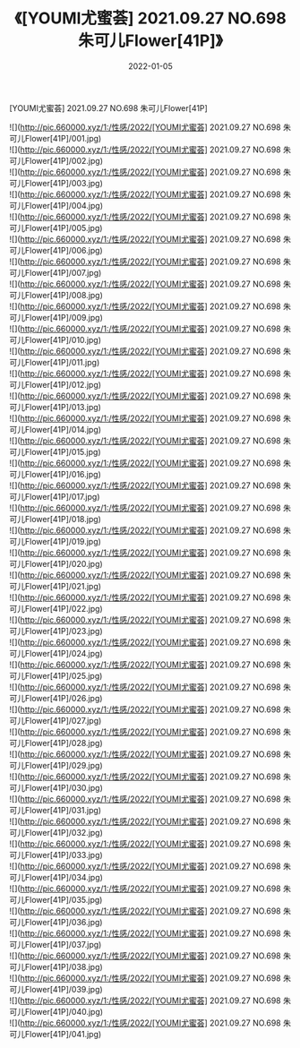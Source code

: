 ﻿---
layout: post
title:  《[YOUMI尤蜜荟] 2021.09.27 NO.698 朱可儿Flower[41P]》
date:   2022-01-05
img: http://pic.660000.xyz/1:/性感/2022/[YOUMI尤蜜荟] 2021.09.27 NO.698 朱可儿Flower[41P]/000.jpg
categories: [美女, 清纯, 唯美]
---

[YOUMI尤蜜荟] 2021.09.27 NO.698 朱可儿Flower[41P]

  ![](http://pic.660000.xyz/1:/性感/2022/[YOUMI尤蜜荟] 2021.09.27 NO.698 朱可儿Flower[41P]/001.jpg) <br> ![](http://pic.660000.xyz/1:/性感/2022/[YOUMI尤蜜荟] 2021.09.27 NO.698 朱可儿Flower[41P]/002.jpg) <br> ![](http://pic.660000.xyz/1:/性感/2022/[YOUMI尤蜜荟] 2021.09.27 NO.698 朱可儿Flower[41P]/003.jpg) <br> ![](http://pic.660000.xyz/1:/性感/2022/[YOUMI尤蜜荟] 2021.09.27 NO.698 朱可儿Flower[41P]/004.jpg) <br> ![](http://pic.660000.xyz/1:/性感/2022/[YOUMI尤蜜荟] 2021.09.27 NO.698 朱可儿Flower[41P]/005.jpg) <br> ![](http://pic.660000.xyz/1:/性感/2022/[YOUMI尤蜜荟] 2021.09.27 NO.698 朱可儿Flower[41P]/006.jpg) <br> ![](http://pic.660000.xyz/1:/性感/2022/[YOUMI尤蜜荟] 2021.09.27 NO.698 朱可儿Flower[41P]/007.jpg) <br> ![](http://pic.660000.xyz/1:/性感/2022/[YOUMI尤蜜荟] 2021.09.27 NO.698 朱可儿Flower[41P]/008.jpg) <br> ![](http://pic.660000.xyz/1:/性感/2022/[YOUMI尤蜜荟] 2021.09.27 NO.698 朱可儿Flower[41P]/009.jpg) <br> ![](http://pic.660000.xyz/1:/性感/2022/[YOUMI尤蜜荟] 2021.09.27 NO.698 朱可儿Flower[41P]/010.jpg) <br> ![](http://pic.660000.xyz/1:/性感/2022/[YOUMI尤蜜荟] 2021.09.27 NO.698 朱可儿Flower[41P]/011.jpg) <br> ![](http://pic.660000.xyz/1:/性感/2022/[YOUMI尤蜜荟] 2021.09.27 NO.698 朱可儿Flower[41P]/012.jpg) <br> ![](http://pic.660000.xyz/1:/性感/2022/[YOUMI尤蜜荟] 2021.09.27 NO.698 朱可儿Flower[41P]/013.jpg) <br> ![](http://pic.660000.xyz/1:/性感/2022/[YOUMI尤蜜荟] 2021.09.27 NO.698 朱可儿Flower[41P]/014.jpg) <br> ![](http://pic.660000.xyz/1:/性感/2022/[YOUMI尤蜜荟] 2021.09.27 NO.698 朱可儿Flower[41P]/015.jpg) <br> ![](http://pic.660000.xyz/1:/性感/2022/[YOUMI尤蜜荟] 2021.09.27 NO.698 朱可儿Flower[41P]/016.jpg) <br> ![](http://pic.660000.xyz/1:/性感/2022/[YOUMI尤蜜荟] 2021.09.27 NO.698 朱可儿Flower[41P]/017.jpg) <br> ![](http://pic.660000.xyz/1:/性感/2022/[YOUMI尤蜜荟] 2021.09.27 NO.698 朱可儿Flower[41P]/018.jpg) <br> ![](http://pic.660000.xyz/1:/性感/2022/[YOUMI尤蜜荟] 2021.09.27 NO.698 朱可儿Flower[41P]/019.jpg) <br> ![](http://pic.660000.xyz/1:/性感/2022/[YOUMI尤蜜荟] 2021.09.27 NO.698 朱可儿Flower[41P]/020.jpg) <br> ![](http://pic.660000.xyz/1:/性感/2022/[YOUMI尤蜜荟] 2021.09.27 NO.698 朱可儿Flower[41P]/021.jpg) <br> ![](http://pic.660000.xyz/1:/性感/2022/[YOUMI尤蜜荟] 2021.09.27 NO.698 朱可儿Flower[41P]/022.jpg) <br> ![](http://pic.660000.xyz/1:/性感/2022/[YOUMI尤蜜荟] 2021.09.27 NO.698 朱可儿Flower[41P]/023.jpg) <br> ![](http://pic.660000.xyz/1:/性感/2022/[YOUMI尤蜜荟] 2021.09.27 NO.698 朱可儿Flower[41P]/024.jpg) <br> ![](http://pic.660000.xyz/1:/性感/2022/[YOUMI尤蜜荟] 2021.09.27 NO.698 朱可儿Flower[41P]/025.jpg) <br> ![](http://pic.660000.xyz/1:/性感/2022/[YOUMI尤蜜荟] 2021.09.27 NO.698 朱可儿Flower[41P]/026.jpg) <br> ![](http://pic.660000.xyz/1:/性感/2022/[YOUMI尤蜜荟] 2021.09.27 NO.698 朱可儿Flower[41P]/027.jpg) <br> ![](http://pic.660000.xyz/1:/性感/2022/[YOUMI尤蜜荟] 2021.09.27 NO.698 朱可儿Flower[41P]/028.jpg) <br> ![](http://pic.660000.xyz/1:/性感/2022/[YOUMI尤蜜荟] 2021.09.27 NO.698 朱可儿Flower[41P]/029.jpg) <br> ![](http://pic.660000.xyz/1:/性感/2022/[YOUMI尤蜜荟] 2021.09.27 NO.698 朱可儿Flower[41P]/030.jpg) <br> ![](http://pic.660000.xyz/1:/性感/2022/[YOUMI尤蜜荟] 2021.09.27 NO.698 朱可儿Flower[41P]/031.jpg) <br> ![](http://pic.660000.xyz/1:/性感/2022/[YOUMI尤蜜荟] 2021.09.27 NO.698 朱可儿Flower[41P]/032.jpg) <br> ![](http://pic.660000.xyz/1:/性感/2022/[YOUMI尤蜜荟] 2021.09.27 NO.698 朱可儿Flower[41P]/033.jpg) <br> ![](http://pic.660000.xyz/1:/性感/2022/[YOUMI尤蜜荟] 2021.09.27 NO.698 朱可儿Flower[41P]/034.jpg) <br> ![](http://pic.660000.xyz/1:/性感/2022/[YOUMI尤蜜荟] 2021.09.27 NO.698 朱可儿Flower[41P]/035.jpg) <br> ![](http://pic.660000.xyz/1:/性感/2022/[YOUMI尤蜜荟] 2021.09.27 NO.698 朱可儿Flower[41P]/036.jpg) <br> ![](http://pic.660000.xyz/1:/性感/2022/[YOUMI尤蜜荟] 2021.09.27 NO.698 朱可儿Flower[41P]/037.jpg) <br> ![](http://pic.660000.xyz/1:/性感/2022/[YOUMI尤蜜荟] 2021.09.27 NO.698 朱可儿Flower[41P]/038.jpg) <br> ![](http://pic.660000.xyz/1:/性感/2022/[YOUMI尤蜜荟] 2021.09.27 NO.698 朱可儿Flower[41P]/039.jpg) <br> ![](http://pic.660000.xyz/1:/性感/2022/[YOUMI尤蜜荟] 2021.09.27 NO.698 朱可儿Flower[41P]/040.jpg) <br> ![](http://pic.660000.xyz/1:/性感/2022/[YOUMI尤蜜荟] 2021.09.27 NO.698 朱可儿Flower[41P]/041.jpg) <br>